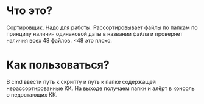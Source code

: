 # Что это?
Сортировщик. Надо для работы. Рассортировывает файлы по папкам по принципу наличия одинаковой даты в названии файла и проверяет наличия всех 48 файлов. <48 это плохо.
# Как пользоваться?
В cmd ввести путь к скрипту и путь к папке содержащей нерассортированные КК.
На выходе получаем папки и алёрт в консоль о недостающих КК.
